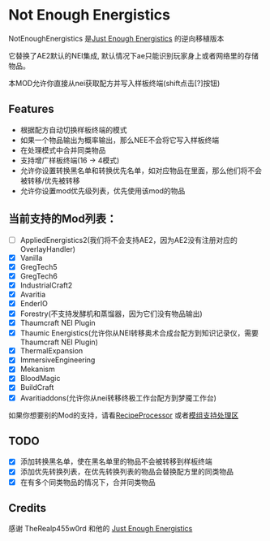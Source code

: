 # Not Enough Energistics
NotEnoughEnergistics 是[Just Enough Energistics](https://www.curseforge.com/minecraft/mc-mods/just-enough-energistics-jee) 的逆向移植版本

它替换了AE2默认的NEI集成, 默认情况下ae只能识别玩家身上或者网络里的存储物品。

本MOD允许你直接从nei获取配方并写入样板终端(shift点击[?]按钮)

## Features

- 根据配方自动切换样板终端的模式
- 如果一个物品输出为概率输出，那么NEE不会将它写入样板终端
- 在处理模式中合并同类物品
- 支持增广样板终端(16 -> 4模式)
- 允许你设置转换黑名单和转换优先名单，如对应物品在里面，那么他们将不会被转移/优先被转移
- 允许你设置mod优先级列表，优先使用该mod的物品

## 当前支持的Mod列表：

- [ ]  AppliedEnergistics2(我们将不会支持AE2，因为AE2没有注册对应的OverlayHandler)
- [x]  Vanilla
- [x]  GregTech5
- [x]  GregTech6
- [x]  IndustrialCraft2
- [x]  Avaritia
- [x]  EnderIO
- [x]  Forestry(不支持发酵机和蒸馏器，因为它们没有物品输出)
- [x]  Thaumcraft NEI Plugin
- [x]  Thaumic Energistics(允许你从NEI转移奥术合成台配方到知识记录仪，需要Thaumcraft NEI Plugin)
- [x]  ThermalExpansion
- [x]  ImmersiveEngineering
- [x]  Mekanism
- [x]  BloodMagic
- [x]  BuildCraft
- [x]  Avaritiaddons(允许你从nei转移终极工作台配方到梦魇工作台)

如果你想要别的Mod的支持，请看[RecipeProcessor](./src/main/java/com/github/vfyjxf/nee/processor/RecipeProcessor.java) 或者[模组支持处理区](https://github.com/vfyjxf/NotEnoughEnergistics/issues/1)

## TODO
- [x] 添加转换黑名单，使在黑名单里的物品不会被转移到样板终端
- [x] 添加优先转换列表，在优先转换列表的物品会替换配方里的同类物品
- [x] 在有多个同类物品的情况下，合并同类物品

## Credits
感谢 TheRealp455w0rd 和他的 [Just Enough Energistics](https://www.curseforge.com/minecraft/mc-mods/just-enough-energistics-jee)


